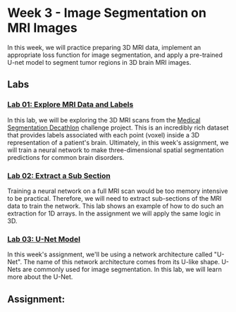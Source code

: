 # Week 3 - Image Segmentation on MRI Images
In this week, we will practice preparing 3D MRI data, implement an appropriate loss function for image segmentation, and apply a pre-trained U-net model to segment tumor regions in 3D brain MRI images.

## Labs
### [Lab 01: Explore MRI Data and Labels]()
In this lab, we will be exploring the 3D MRI scans from the [Medical Segmentation Decathlon](https://decathlon-10.grand-challenge.org/) challenge project. This is an incredibly rich dataset that provides labels associated with each point (voxel) inside a 3D representation of a patient's brain. Ultimately, in this week's assignment, we will train a neural network to make three-dimensional spatial segmentation predictions for common brain disorders.

### [Lab 02: Extract a Sub Section]()
Training a neural network on a full MRI scan would be too memory intensive to be practical. Therefore, we will need to extract sub-sections of the MRI data to train the network. This lab shows an example of how to do such an extraction for 1D arrays. In the assignment we will apply the same logic in 3D.

### [Lab 03: U-Net Model]()
In this week's assignment, we'll be using a network architecture called "U-Net". The name of this network architecture comes from its U-like shape. U-Nets are commonly used for image segmentation. In this lab, we will learn more about the U-Net.

## Assignment: